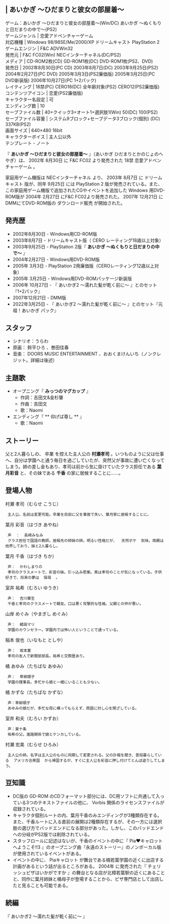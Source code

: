 |  あいかぎ 〜ひだまりと彼女の部屋着〜  
---  
ゲーム：あいかぎ 〜ひだまりと彼女の部屋着〜(Win/DC)  あいかぎ 〜ぬくもりと日だまりの中で〜(PS2)  
ゲームジャンル  |  恋愛アドベンチャーゲーム   
対応機種  |  Windows 98/98SE/Me/2000/XP  ドリームキャスト  PlayStation 2   
ゲームエンジン  |  F&C ADVWin32   
発売元  |  F&C FC02(Win)  NECインターチャネル(DC/PS2)   
メディア  |  CD-ROM2枚(CD)  GD-ROM1枚(DC)  DVD-ROM1枚(PS2、DVD)   
発売日  |  2002年8月30日(PC CD)  2003年8月7日(DC)  2003年9月25日(PS2)  2004年2月27日(PC DVD)  2005年3月3日(PS2廉価版)  2005年3月25日(PC DVD新装版)  2006年10月27日(PC 1+2パック)   
レイティング  |  18禁(PC)  CERO18(DC)  全年齢対象(PS2)  CERO12(PS2廉価版)   
コンテンツアイコン  |  恋愛(PS2廉価版)   
キャラクター名設定  |  可   
エンディング数  |  10   
セーブファイル数  |  40+クイック3+オート1+選択肢1(Win)  50(DC) 100(PS2)   
セーブファイル容量  |  システム9ブロック+セーブデータ3ブロック(個別) (DC)  337KB(PS2)   
画面サイズ  |  640×480 16bit   
キャラクターボイス  |  主人公以外   
テンプレート  \-  ノート  
  
『 **あいかぎ 〜ひだまりと彼女の部屋着〜** 』（あいかぎ ひだまりとかのじょのへやぎ）は、  2002年  8月30日  に  F&C FC02
より発売された  18禁  恋愛アドベンチャーゲーム  。

家庭用ゲーム機版は  NECインターチャネル  より、  2003年  8月7日  に  ドリームキャスト  版が、同年  9月25日  には
PlayStation 2  版が発売されている。また、この家庭用ゲーム機版で追加されたCGやイベントを追加した  Windows  用DVD-ROM版が
2004年  2月27日  にF&C FC02より発売された。  2007年  12月21日  にDMMにてDVD-ROM版の  ダウンロード販売
が開始された。

##  発売歴  

  * 2002年8月30日 - Windows用CD-ROM版 
  * 2003年8月7日 - ドリームキャスト版（  CERO  レーティング18歳以上対象） 
  * 2003年9月25日 - PlayStation 2版『 **あいかぎ 〜ぬくもりと日だまりの中で〜** 』 
  * 2004年2月27日 - Windows用DVD-ROM版 
  * 2005年  3月3日  \- PlayStation 2用廉価版（CEROレーティング12歳以上対象） 
  * 2005年  3月25日  \- Windows用DVD-ROMパッケージ新装版 
  * 2006年  10月27日  \- 『  あいかぎ2 〜濡れた髪が乾く前に〜  』とのセット『1+2パック』 
  * 2007年12月21日 - DMM版 
  * 2022年3月25日 - 『  あいかぎ2 〜濡れた髪が乾く前に〜  』とのセット『元祖！あいかぎ パック』 

##  スタッフ  

  * シナリオ：うらわ 
  * 原画：  鈴平ひろ  、巻田佳春 
  * 音楽：  DOORS MUSIC ENTERTAINMENT  、おおくまけんいち（ノンクレジット。詳細は後述） 

##  主題歌  

  * オープニング『 **みっつのマグカップ** 』 
    * 作詞：吉田文&金杉肇 
    * 作曲：吉田文 
    * 歌：Naomi 
  * エンディング『 ** 仰げば尊し  ** 』 
    * 歌：Naomi 

##  ストーリー  

父と2人暮らしの、  卒業  を控えた主人公の **村瀬孝司**
。いつものように父は仕事へ、自分は学園へと通う毎日を過ごしていたが、突然父が事故に遭い亡くなってしまう。姉の差し金もあり、孝司は前から気に掛けていたクラス担任である
**葉月彩音** と、その妹である **千香** の家に居候することに……。

##  登場人物  

村瀬 孝司（むらせ こうじ）

     主人公。名前は変更可能。卒業を目前に父を事故で失い、葉月家に居候することに。 
葉月 彩音（はづき あやね）

     声  ：  長崎みなみ 
     クラス担任で国語の教師。居候先の姉妹の姉。明るい性格だが、  天然ボケ  気味。両親は他界しており、妹と2人暮らし。 
葉月 千香（はづき ちか）

     声：  かわしまりの 
     孝司のクラスメートで、彩音の妹。引っ込み思案。実は孝司のことが気になっている。子供好きで、将来の夢は  保母  。 
室井 祐希（むろい ゆうき）

     声：  吉川華生 
     千香と孝司のクラスメートで親友。口は悪く攻撃的な性格。父親との仲が悪い。 
山岸 めぐみ（やまぎし めぐみ）

     声：  緒田マリ 
     学園のカウンセラー。学園内では怖い人ということで通っている。 
稲本 俊也（いなもと としや）

     声：  坂本薫 
     孝司の友人で新聞部部長。祐希と交際歴あり。 
橘 あゆみ（たちばな あゆみ）

     声：  草柳順子 
     学園の理事長。多忙から娘と一緒にいることも少ない。 
橘 かずな（たちばな かずな）

     声：草柳順子 
     あゆみの娘だが、多忙な母に構ってもらえず、周囲に対し心を閉ざしている。 
室井 和夫（むろい かずお）

     声：東十条 
     祐希の父。進路関係で娘とケンカしている。 
村瀬 宏美（むらせ ひろみ）

     主人公の姉。名字は主人公のものに同期して変更される。父の訃報を聞き、普段暮らしている  アメリカ合衆国  から帰国するが、すぐに主人公を彩音に押し付けてとんぼ返りしてしまう。 

##  豆知識  

  * DC版の  GD-ROM  のCDフォーマット部分には、DC用ソフトに共通して入っている3つのテキストファイルの他に、  Vorbis  関係のライセンスファイルが収録されている。 
  * キャラクタ個別ルートの内、葉月千香のみエンディングが3種類存在する。また、千香ルートに入る直前の展開は2種類存在するが、その一方には選択肢の選び方でバッドエンドになる部分があった。しかし、このバッドエンドへの分岐がPS2版では削除されている。 
  * スタッフロールに記述はないが、千香のイベントの中に『  Pia♥キャロットへようこそ!!3  』のオープニング曲『永遠のストーリー』のノンボーカル版が使用されているイベントがある。 
  * イベントの中に、  Piaキャロット  が舞台である楠若葉学園の近くに出店する計画があるという話が出るところがある。  2004年  に発売された『  チェリッシュピザはいかがですか  』の舞台となる店が北樟若葉駅の近くにあることと、同作に葉月姉妹と橘母子が登場することから、ピザ専門店として出店したと見ることも可能である。 

##  続編  

『  あいかぎ2 〜濡れた髪が乾く前に〜  』

